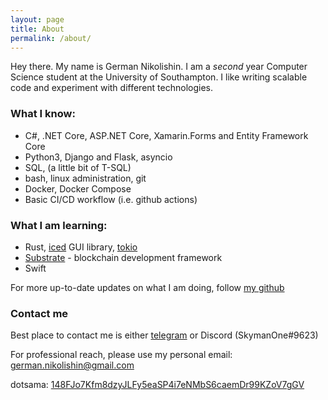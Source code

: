 ```yaml
---
layout: page
title: About
permalink: /about/
---
```


Hey there. My name is German Nikolishin. I am a _second_ year Computer Science student at the University of Southampton.
I like writing scalable code and experiment with different technologies.

### What I know:
* C#, .NET Core, ASP.NET Core, Xamarin.Forms and Entity Framework Core
* Python3, Django and Flask, asyncio
* SQL, (a little bit of T-SQL)
* bash, linux administration, git
* Docker, Docker Compose
* Basic CI/CD workflow (i.e. github actions)

### What I am learning:
* Rust, [iced](https://iced.rs) GUI library, [tokio](https://tokio.rs)
* [Substrate](https://substrate.io) - blockchain development framework
* Swift

For more up-to-date updates on what I am doing, follow [my github](https://github.com/SkymanOne)

### Contact me

Best place to contact me is either [telegram](https://t.me/SkymanOne) or Discord (SkymanOne#9623)

For professional reach, please use my personal email:
[german.nikolishin@gmail.com](mailto:german.nikolishin@gmail.com)

dotsama: [148FJo7Kfm8dzyJLFy5eaSP4i7eNMbS6caemDr99KZoV7gGV](https://sub.id/148FJo7Kfm8dzyJLFy5eaSP4i7eNMbS6caemDr99KZoV7gGV)